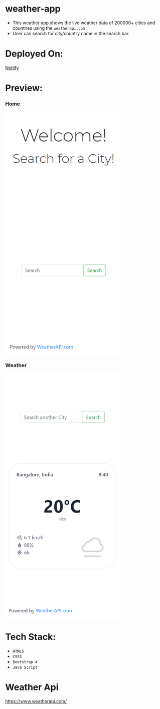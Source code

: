 # weather-app
- This weather app shows the live weather data of 200000+ cities and countries using the `weatherapi.com`
- User can search for city/country name in the search bar.

# Deployed On:
[Netlify](https://weather-app-vedant-shah.netlify.app/)

# Preview: 
### Home<br>
![Home Page](https://github.com/vedant-shah/weather-app/blob/master/preview/home.png)
### Weather<br>
![Weather Page](https://github.com/vedant-shah/weather-app/blob/master/preview/weather.png)

# Tech Stack:
- `HTML5`
- `CSS3`
- `Bootstrap 4`
- `Java Script`

# Weather Api
https://www.weatherapi.com/
